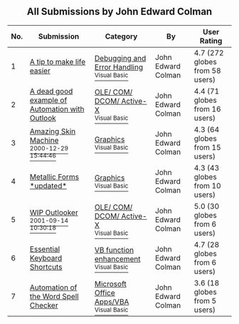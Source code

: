 ﻿<div align="center">

## All Submissions by John Edward Colman

</div>

No.  | Submission | Category | By   | User Rating
---- | ---------- | -------- | ---- | -----------
1 | [A tip to make life easier<br />](https://github.com/Planet-Source-Code/john-edward-colman-a-tip-to-make-life-easier__1-12104) | [Debugging and Error Handling<br /><sup>Visual Basic</sup>](../ByCategory/debugging-and-error-handling__1-26.md) | John Edward Colman | 4.7 (272 globes from 58 users)
2 | [A dead good example of Automation with Outlook<br />](https://github.com/Planet-Source-Code/john-edward-colman-a-dead-good-example-of-automation-with-outlook__1-12101) | [OLE/ COM/ DCOM/ Active\-X<br /><sup>Visual Basic</sup>](../ByCategory/ole-com-dcom-active-x__1-29.md) | John Edward Colman | 4.4 (71 globes from 16 users)
3 | [Amazing Skin Machine<br /><sup>2000-12-29 15:44:46</sup>](https://github.com/Planet-Source-Code/john-edward-colman-amazing-skin-machine__1-13935) | [Graphics<br /><sup>Visual Basic</sup>](../ByCategory/graphics__1-46.md) | John Edward Colman | 4.3 (64 globes from 15 users)
4 | [Metallic Forms \*updated\*<br />](https://github.com/Planet-Source-Code/john-edward-colman-metallic-forms-updated__1-13788) | [Graphics<br /><sup>Visual Basic</sup>](../ByCategory/graphics__1-46.md) | John Edward Colman | 4.3 (43 globes from 10 users)
5 | [WIP Outlooker<br /><sup>2001-09-14 10:30:18</sup>](https://github.com/Planet-Source-Code/john-edward-colman-wip-outlooker__1-27228) | [OLE/ COM/ DCOM/ Active\-X<br /><sup>Visual Basic</sup>](../ByCategory/ole-com-dcom-active-x__1-29.md) | John Edward Colman | 5.0 (30 globes from 6 users)
6 | [Essential Keyboard Shortcuts<br />](https://github.com/Planet-Source-Code/john-edward-colman-essential-keyboard-shortcuts__1-12127) | [VB function enhancement<br /><sup>Visual Basic</sup>](../ByCategory/vb-function-enhancement__1-25.md) | John Edward Colman | 4.7 (28 globes from 6 users)
7 | [Automation of the Word Spell Checker<br />](https://github.com/Planet-Source-Code/john-edward-colman-automation-of-the-word-spell-checker__1-12126) | [Microsoft Office Apps/VBA<br /><sup>Visual Basic</sup>](../ByCategory/microsoft-office-apps-vba__1-42.md) | John Edward Colman | 3.6 (18 globes from 5 users)
